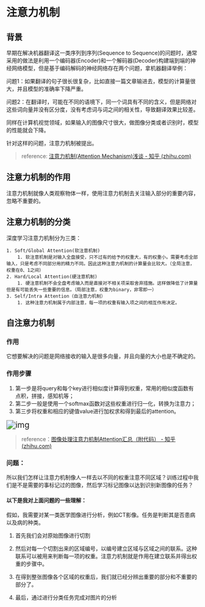 # 注意力机制

## 背景

早期在解决机器翻译这一类序列到序列(Sequence to Sequence)的问题时，通常采用的做法是利用一个编码器(Encoder)和一个解码器(Decoder)构建端到端的神经网络模型，但是基于编码解码的神经网络存在两个问题，拿机器翻译举例：

问题1：如果翻译的句子很长很复杂，比如直接一篇文章输进去，模型的计算量很大，并且模型的准确率下降严重。

问题2：在翻译时，可能在不同的语境下，同一个词具有不同的含义，但是网络对这些词向量并没有区分度，没有考虑词与词之间的相关性，导致翻译效果比较差。

同样在计算机视觉领域，如果输入的图像尺寸很大，做图像分类或者识别时，模型的性能就会下降。

针对这样的问题，注意力机制被提出。

> reference: [注意力机制(Attention Mechanism)浅谈 - 知乎 (zhihu.com)](https://zhuanlan.zhihu.com/p/364819787)



## 注意力机制的作用

注意力机制就像人类观察物体一样，使用注意力机制去关注输入部分的重要内容，忽略不重要的。



## 注意力机制的分类

深度学习注意力机制分为三类：

 	1. Soft/Global Attention(软注意机制)
     	1. 软注意机制是对输入全盘接受，只不过有的给予的权重大，有的权重小。需要考虑全部输入，只是考虑不同部分用的精力不同。因此这种注意力机制的计算量会比较大。（全局注意，权重在0、1之间）
 	2. Hard/Local Attention(硬注意机制)
     	1. 硬注意机制不会全盘考虑输入而是直接对不相关项采取舍弃措施。这样做降低了计算量但是有可能丢失一些重要的信息。（局部注意，权重为binary，非零即一）
 	3. Self/Intra Attention（自注意力机制）
     	1. 这种注意力机制属于内部注意，每一项的权重有输入项之间的相互作用决定。



## 自注意力机制

### 作用

它想要解决的问题是网络接收的输入是很多向量，并且向量的大小也是不确定的。

### 作用步骤

1. 第一步是将query和每个key进行相似度计算得到权重，常用的相似度函数有点积，拼接，感知机等；
2. 第二步一般是使用一个softmax函数对这些权重进行归一化，转换为注意力；
3. 第三步将权重和相应的键值value进行加权求和得到最后的attention。

<img src="https://pic3.zhimg.com/v2-470ee9b60602fb151b6d4abf63b49772_r.jpg" alt="img" style="zoom:150%;" />

> reference：[图像处理注意力机制Attention汇总（附代码） - 知乎 (zhihu.com)](https://zhuanlan.zhihu.com/p/388122250)



### 问题：

所以我们怎样让注意力机制像人一样去以不同的权重注意不同区域？训练过程中我们是不是需要的事标记过的图像，然后学习标记图像以达到识别新图像的任务？

#### 以下是我对上面问题的一些理解：

假如，我需要对某一类医学图像进行分析，例如CT影像。任务是判断其是否患病以及病的种类。

1. 首先我们会对原始图像进行切割

2. 然后对每一个切割出来的区域编号，以编号建立区域与区域之间的联系。这种联系可以被用来判断每一项的权重。注意力机制就是作用在建立联系并得出权重的步骤中。
3. 在得到整张图像各个区域的权重后，我们就已经分辨出重要的部分和不重要的部分了。
4. 最后，通过进行分类任务完成对图片的分析














